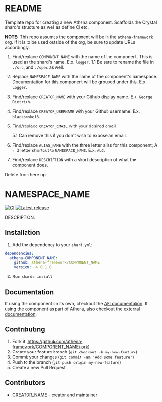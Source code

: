 # README

Template repo for creating a new Athena component. Scaffolds the Crystal shard's structure as well as define CI etc.

**NOTE:** This repo assumes the component will be in the `athena-framework` org.  If it is to be used outside of the org, be sure to update URLs accordingly.

1. Find/replace `COMPONENT_NAME` with the name of the component.  This is used as the shard's name.  E.x. `logger`.
  1.1 Be sure to rename the file in `./src`, and `./spec` as well.

1. Replace `NAMESPACE_NAME` with the name of the component's namespace.  Documentation for this component will be grouped under this. E.x. `Logger`.

1. Find/replace `CREATOR_NAME` with your Github display name. E.x. `George Dietrich`.

1. Find/replace `CREATOR_USERNAME` with your Github username. E.x. `blacksmoke16`.

1. Find/replace `CREATOR_EMAIL` with your desired email

   5.1 Can remove this if you don't wish to expose an email.

1. Find/replace `ALIAS_NAME` with the three letter alias for this component; A + 2 letter shortcut to `NAMESPACE_NAME`.  E.x. `ALG`.

1. Find/replace `DESCRIPTION` with a short description of what the component does.

Delete from here up
# NAMESPACE_NAME

[![CI](https://github.com/athena-framework/COMPONENT_NAME/workflows/CI/badge.svg)](https://github.com/athena-framework/COMPONENT_NAME/actions?query=workflow%3ACI)
[![Latest release](https://img.shields.io/github/release/athena-framework/COMPONENT_NAME.svg)](https://github.com/athena-framework/COMPONENT_NAME/releases)

DESCRIPTION.

## Installation

1. Add the dependency to your `shard.yml`:

```yaml
dependencies:
  athena-COMPONENT_NAME:
    github: athena-framework/COMPONENT_NAME
    version: ~> 0.1.0
```

2. Run `shards install`

## Documentation

If using the component on its own, checkout the [API documentation](https://athenaframework.org/NAMESPACE_NAME).
If using the component as part of Athena, also checkout the [external documentation](https://athenaframework.org/components/COMPONENT_NAME).

## Contributing

1. Fork it (https://github.com/athena-framework/COMPONENT_NAME/fork)
2. Create your feature branch (`git checkout -b my-new-feature`)
3. Commit your changes (`git commit -am 'Add some feature'`)
4. Push to the branch (`git push origin my-new-feature`)
5. Create a new Pull Request

## Contributors

- [CREATOR_NAME](https://github.com/CREATOR_USERNAME) - creator and maintainer
